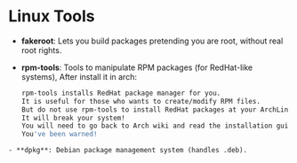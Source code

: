 # Linux Tools

- **fakeroot**: Lets you build packages pretending you are root, without real root rights.
- **rpm-tools**: Tools to manipulate RPM packages (for RedHat-like systems), After install it in arch:

  ```bash
  rpm-tools installs RedHat package manager for you.
  It is useful for those who wants to create/modify RPM files.
  But do not use rpm-tools to install RedHat packages at your ArchLinux machine.
  It will break your system!
  You will need to go back to Arch wiki and read the installation guide again.
  You've been warned!
  ```

```
- **dpkg**: Debian package management system (handles .deb).
```
